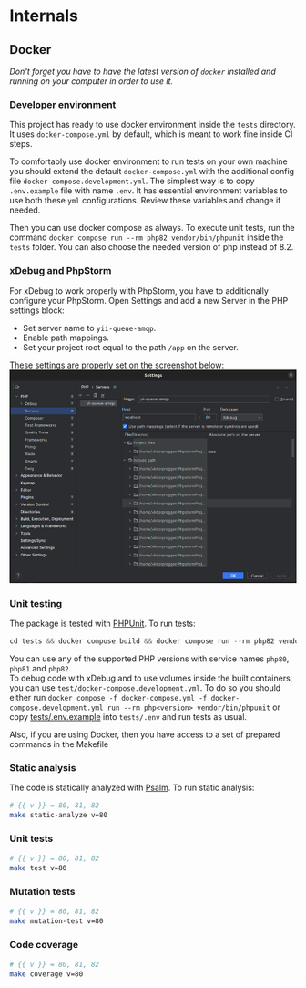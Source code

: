 # Internals

## Docker

_Don't forget you have to have the latest version of `docker` installed and running on your computer in order to use it._

### Developer environment

This project has ready to use docker environment inside the `tests` directory.  
It uses `docker-compose.yml` by default, which is meant to work fine inside CI steps.

To comfortably use docker environment to run tests on your own machine you should extend the default
`docker-compose.yml` with the additional config file `docker-compose.development.yml`. The simplest way is
to copy `.env.example` file with name `.env`. It has essential environment variables to use both these `yml` configurations.
Review these variables and change if needed.

Then you can use docker compose as always. To execute unit tests, run the command
`docker compose run --rm php82 vendor/bin/phpunit` inside the `tests` folder.
You can also choose the needed version of php instead of 8.2.

### xDebug and PhpStorm

For xDebug to work properly with PhpStorm, you have to additionally configure your PhpStorm.
Open Settings and add a new Server in the PHP settings block:
- Set server name to `yii-queue-amqp`.
- Enable path mappings.
- Set your project root equal to the path `/app` on the server.

These settings are properly set on the screenshot below:
![img.png](../img.png)

### Unit testing

The package is tested with [PHPUnit](https://phpunit.de/). To run tests:

```php
cd tests && docker compose build && docker compose run --rm php82 vendor/bin/phpunit
```

You can use any of the supported PHP versions with service names `php80`, `php81` and `php82`.  
To debug code with xDebug and to use volumes inside the built containers, you can use
`test/docker-compose.development.yml`. To do so you should either run
`docker compose -f docker-compose.yml -f docker-compose.development.yml run --rm php<version> vendor/bin/phpunit`
or copy [tests/.env.example](tests/.env.example) into `tests/.env` and run tests as usual.

Also, if you are using Docker, then you have access to a set of prepared commands in the Makefile

### Static analysis

The code is statically analyzed with [Psalm](https://psalm.dev). To run static analysis:

```bash
# {{ v }} = 80, 81, 82
make static-analyze v=80
```

### Unit tests

```bash
# {{ v }} = 80, 81, 82
make test v=80
```

### Mutation tests

```bash
# {{ v }} = 80, 81, 82
make mutation-test v=80
```

### Code coverage

```bash
# {{ v }} = 80, 81, 82
make coverage v=80
```

